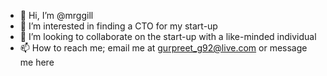 - 👋 Hi, I’m @mrggill
- 👀 I’m interested in finding a CTO for my start-up
- 💞️ I’m looking to collaborate on the start-up with a like-minded individual 
- 📫 How to reach me; email me at gurpreet_g92@live.com or message me here

<!---
mrggill/mrggill is a ✨ special ✨ repository because its `README.md` (this file) appears on your GitHub profile.
You can click the Preview link to take a look at your changes.
--->
